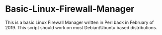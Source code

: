 # Basic-Linux-Firewall-Manager
This is a basic Linux Firewall Manager written in Perl back in February of 2019. This script should work on most Debian/Ubuntu based distributions.
